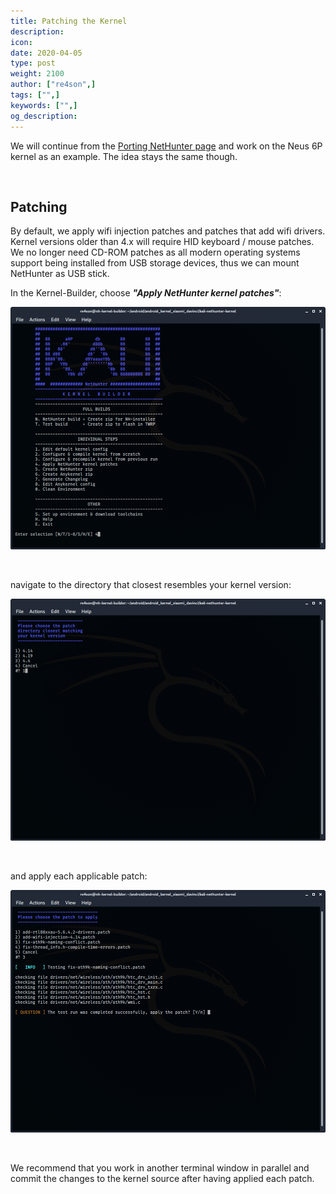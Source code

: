 ```yaml
---
title: Patching the Kernel
description:
icon:
date: 2020-04-05
type: post
weight: 2100
author: ["re4son",]
tags: ["",]
keywords: ["",]
og_description:
---
```


We will continue from the [Porting NetHunter page](/docs/nethunter/porting-nethunter/) and work on the Neus 6P kernel as an example. The idea stays the same though.

&nbsp;

## Patching

By default, we apply wifi injection patches and patches that add wifi drivers.
Kernel versions older than 4.x will require HID keyboard / mouse patches.
We no longer need CD-ROM patches as all modern operating systems support being installed from USB storage devices, thus we can mount NetHunter as USB stick.

In the Kernel-Builder, choose ***"Apply NetHunter kernel patches"***:

![Patching 1](./nh-kernel-010-patching1.png)

&nbsp;

 navigate to the directory that closest resembles your kernel version:

![Patching 2](./nh-kernel-020-patching2.png)

&nbsp;

 and apply each applicable patch:

![Patching 3](./nh-kernel-030-patching3.png)

&nbsp;

We recommend that you work in another terminal window in parallel and commit the changes to the kernel source after having applied each patch.

